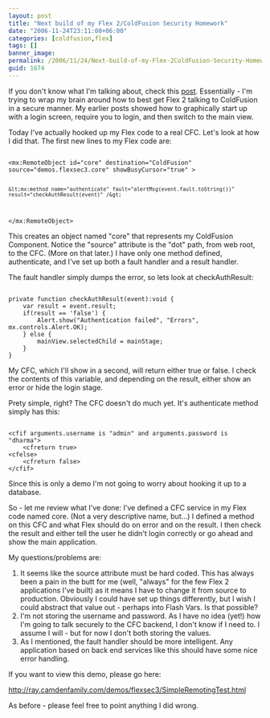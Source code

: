 ```yaml
---
layout: post
title: "Next build of my Flex 2/ColdFusion Security Homework"
date: "2006-11-24T23:11:00+06:00"
categories: [coldfusion,flex]
tags: []
banner_image: 
permalink: /2006/11/24/Next-build-of-my-Flex-2ColdFusion-Security-Homework
guid: 1674
---
```


If you don't know what I'm talking about, check this <a href="http://ray.camdenfamily.com/index.cfm/2006/11/21/My-Thanksgiving-Flex-Homework">post</a>. Essentially - I'm trying to wrap my brain around how to best get Flex 2 talking to ColdFusion in a secure manner. My earlier posts showed how to graphically start up with a login screen, require you to login, and then switch to the main view.
<!--more-->
Today I've actually hooked up my Flex code to a real CFC. Let's look at how I did that. The first new lines to my Flex code are:

<code>
&lt;mx:RemoteObject id="core" destination="ColdFusion" source="demos.flexsec3.core" showBusyCursor="true" &gt;

	&lt;mx:method name="authenticate" fault="alertMsg(event.fault.toString())" result="checkAuthResult(event)" /&gt;
		
&lt;/mx:RemoteObject&gt;
</code>

This creates an object named "core" that represents my ColdFusion Component. Notice the "source" attribute is the "dot" path, from web root, to the CFC. (More on that later.) I have only one method defined, authenticate, and I've set up both a fault handler and a result handler. 

The fault handler simply dumps the error, so lets look at checkAuthResult:

<code>
private function checkAuthResult(event):void {
	var result = event.result;
	if(result == 'false') {
		Alert.show("Authentication failed", "Errors", mx.controls.Alert.OK);				
	} else {	
		mainView.selectedChild = mainStage;
	}
}
</code>

My CFC, which I'll show in a second, will return either true or false. I check the contents of this variable, and depending on the result, either show an error or hide the login stage.

Prety simple, right? The CFC doesn't do much yet. It's authenticate method simply has this:

<code>
&lt;cfif arguments.username is "admin" and arguments.password is "dharma"&gt;
	&lt;cfreturn true&gt;
&lt;cfelse&gt;
	&lt;cfreturn false&gt;
&lt;/cfif&gt;
</code>

Since this is only a demo I'm not going to worry about hooking it up to a database.

So - let me review what I've done: I've defined a CFC service in my Flex code named core. (Not a very descriptive name, but...) I defined a method on this CFC and what Flex should do on error and on the result. I then check the result and either tell the user he didn't login correctly or go ahead and show the main application. 

My questions/problems are:

<ol>
<li>It seems like the source attribute must be hard coded. This has always been a pain in the butt for me (well, "always" for the few Flex 2 applications I've built) as it means I have to change it from source to production. Obviously I could have set up things differently, but I wish I could abstract that value out - perhaps into Flash Vars. Is that possible?
<li>I'm not storing the username and password. As I have no idea (yet!) how I'm going to talk securely to the CFC backend, I don't know if I need to. I assume I will - but for now I don't both storing the values.
<li>As I mentioned, the fault handler should be more intelligent. Any application based on back end services like this should have some nice error handling. 
</ol>

If you want to view this demo, please go here:

<a href="http://ray.camdenfamily.com/demos/flexsec3/SimpleRemotingTest.html">http://ray.camdenfamily.com/demos/flexsec3/SimpleRemotingTest.html</a>

As before - please feel free to point anything I did wrong.